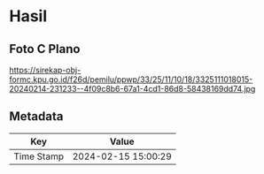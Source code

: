 # Hasil

## Foto C Plano

https://sirekap-obj-formc.kpu.go.id/f26d/pemilu/ppwp/33/25/11/10/18/3325111018015-20240214-231233--4f09c8b6-67a1-4cd1-86d8-58438169dd74.jpg


## Metadata

| Key        | Value               |
| ---------- | ------------------- |
| Time Stamp | 2024-02-15 15:00:29 |



